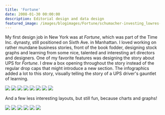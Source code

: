 ```yaml
---
title: 'Fortune'
date: 2008-01-30 00:00:00
description: Editorial design and data design
featured_image: /images/blogimages/Fortune/schumacher-investing_lowres-1.png
---
```


My first design job in New York was at *Fortune*, which was part of the Time Inc. dynasty, still positioned on Sixth Ave. in Manhattan. I loved working on rather mundane business stories, front of the book fodder, designing stock graphs and learning from some nice, talented and interesting art directors and designers. One of my favorite features was designing the story about UPS for *Fortune*. I drew a box opening throughout the story instead of the regular drop caps that might introduce a new section. The infographics added a lot to this story, visually telling the story of a UPS driver's gauntlet of learning.

<div class="gallery" data-columns="3">
	<img src="/images/blogimages/Fortune/UPS.W.11.12_07.FINAL-1.png">
	<img src="/images/blogimages/Fortune/UPS.W.11.12_07.FINAL-2.png">
	<img src="/images/blogimages/Fortune/UPS.W.11.12_07.FINAL-3.png">
	<img src="/images/blogimages/Fortune/UPS.W.11.12_07.FINAL-4.png">
	<img src="/images/blogimages/Fortune/UPS.W.11.12_07.FINAL-5.png">
	<img src="/images/blogimages/Fortune/UPS.W.11.12_07.FINAL-6.png">
	<img src="/images/blogimages/Fortune/UPS.W.11.12_07.FINAL-7.png">
	<img src="/images/blogimages/Fortune/UPS.W.11.12_07.FINAL-8.png">
</div>

And a few less interesting layouts, but still fun, because charts and graphs!

<div class="gallery" data-columns="3">
	<img src="/images/blogimages/Fortune/MON.2.18.08.FINALR1.png">
	<img src="/images/blogimages/Fortune/schumacher-investing_lowres-1.png">
	<img src="/images/blogimages/Fortune/schumacher-investing_lowres-2.png">
	<img src="/images/blogimages/Fortune/schumacher-investing_lowres-3.png">
	<img src="/images/blogimages/Fortune/schumacher-investing_lowres-4.png">
	<img src="/images/blogimages/Fortune/WOR.12.10.07.FINAL.png">
	</div>